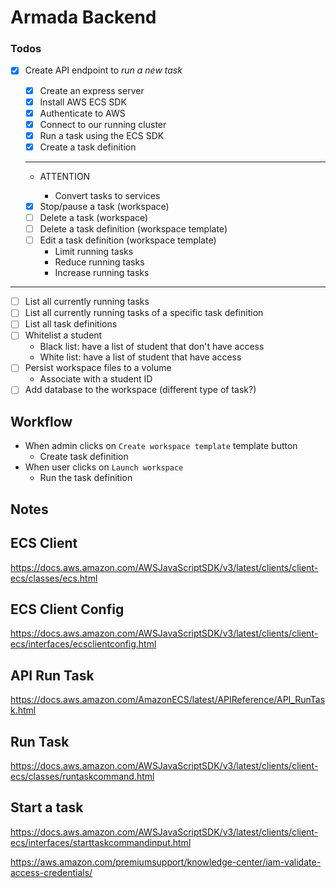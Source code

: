 # Armada Backend

### Todos

- [x] Create API endpoint to _run a new task_

  - [x] Create an express server
  - [x] Install AWS ECS SDK
  - [x] Authenticate to AWS
  - [x] Connect to our running cluster
  - [x] Run a task using the ECS SDK
  - [x] Create a task definition

  ***

  - ATTENTION

    - Convert tasks to services

  - [x] Stop/pause a task (workspace)
  - [ ] Delete a task (workspace)
  - [ ] Delete a task definition (workspace template)
  - [ ] Edit a task definition (workspace template)
    - Limit running tasks
    - Reduce running tasks
    - Increase running tasks

---

- [ ] List all currently running tasks
- [ ] List all currently running tasks of a specific task definition
- [ ] List all task definitions
- [ ] Whitelist a student
  - Black list: have a list of student that don't have access
  - White list: have a list of student that have access
- [ ] Persist workspace files to a volume
  - Associate with a student ID
- [ ] Add database to the workspace (different type of task?)

## Workflow

- When admin clicks on `Create workspace template` template button
  - Create task definition
- When user clicks on `Launch workspace`
  - Run the task definition

## Notes

## ECS Client

https://docs.aws.amazon.com/AWSJavaScriptSDK/v3/latest/clients/client-ecs/classes/ecs.html

## ECS Client Config

https://docs.aws.amazon.com/AWSJavaScriptSDK/v3/latest/clients/client-ecs/interfaces/ecsclientconfig.html

## API Run Task

https://docs.aws.amazon.com/AmazonECS/latest/APIReference/API_RunTask.html

## Run Task

https://docs.aws.amazon.com/AWSJavaScriptSDK/v3/latest/clients/client-ecs/classes/runtaskcommand.html

## Start a task

https://docs.aws.amazon.com/AWSJavaScriptSDK/v3/latest/clients/client-ecs/interfaces/starttaskcommandinput.html

https://aws.amazon.com/premiumsupport/knowledge-center/iam-validate-access-credentials/
